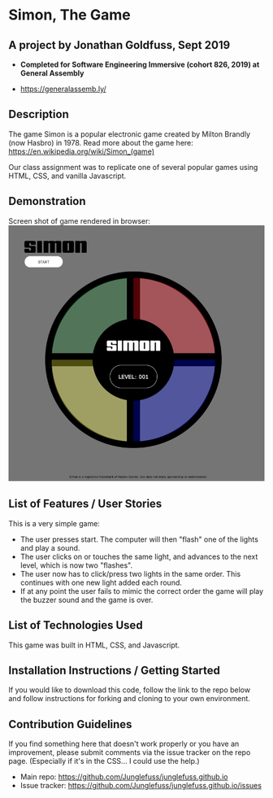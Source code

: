 # Simon, The Game

## A project by Jonathan Goldfuss, Sept 2019

- **Completed for Software Engineering Immersive (cohort 826, 2019) at General Assembly**

- https://generalassemb.ly/

## Description

The game Simon is a popular electronic game created by Milton Brandly (now Hasbro) in 1978. Read more about the game here: https://en.wikipedia.org/wiki/Simon_(game)

Our class assignment was to replicate one of several popular games using HTML, CSS, and vanilla Javascript.

## Demonstration

Screen shot of game rendered in browser:
![Simon in action](Images/Simon_screen_shot.png)

## List of Features / User Stories

This is a very simple game:

- The user presses start. The computer will then "flash" one of the lights and play a sound.
- The user clicks on or touches the same light, and advances to the next level, which is now two "flashes".
- The user now has to click/press two lights in the same order. This continues with one new light added each round.
- If at any point the user fails to mimic the correct order the game will play the buzzer sound and the game is over.

## List of Technologies Used

This game was built in HTML, CSS, and Javascript.

## Installation Instructions / Getting Started

If you would like to download this code, follow the link to the repo below and follow instructions for forking and cloning to your own environment.

## Contribution Guidelines

If you find something here that doesn't work properly or you have an improvement, please submit comments via the issue tracker on the repo page. (Especially if it's in the CSS... I could use the help.)

- Main repo: https://github.com/Junglefuss/junglefuss.github.io
- Issue tracker: https://github.com/Junglefuss/junglefuss.github.io/issues
